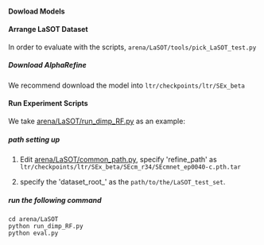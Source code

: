 #### Dowload Models

#### Arrange LaSOT Dataset
In order to evaluate with the scripts, `arena/LaSOT/tools/pick_LaSOT_test.py`

##### Download AlphaRefine
We recommend download the model into `ltr/checkpoints/ltr/SEx_beta`


#### Run Experiment Scripts
We take [arena/LaSOT/run_dimp_RF.py](arena/LaSOT/run_dimp_RF.py) as an example:

##### path setting up
1. Edit [arena/LaSOT/common_path.py](arena/LaSOT/common_path.py), specify 'refine_path' as 
`ltr/checkpoints/ltr/SEx_beta/SEcm_r34/SEcmnet_ep0040-c.pth.tar`

2. specify the 'dataset_root_' as the `path/to/the/LaSOT_test_set`.

##### run the following command
```
cd arena/LaSOT
python run_dimp_RF.py
python eval.py
```